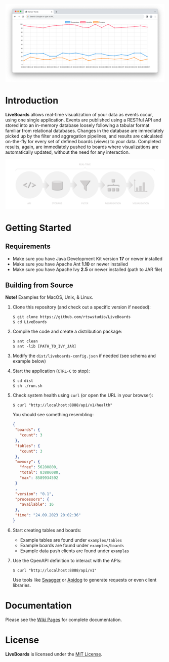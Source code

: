 ![](etc/lb-2.png)

# Introduction

**LiveBoards** allows real-time visualization of your data as events occur, using one single application. Events are published using a RESTful API and stored into an in-memory database loosely following a tabular format familiar from relational databases. Changes in the database are immediately picked up by the filter and aggregation pipelines, and results are calculated on-the-fly for every set of defined boards (views) to your data. Completed results, again, are immediately pushed to boards where visualizations are automatically updated, without the need for any interaction.

![](etc/lb-1.png)

# Getting Started

## Requirements

- Make sure you have Java Development Kit version **17** or newer installed
- Make sure you have Apache Ant **1.10** or newer installed
- Make sure you have Apache Ivy **2.5** or newer installed (path to JAR file)

## Building from Source

**Note!** Examples for MacOS, Unix, & Linux.

1. Clone this repository (and check out a specific version if needed):
   ```
   $ git clone https://github.com/rtswstudio/LiveBoards
   $ cd LiveBoards
   ```
2. Compile the code and create a distribution package:
   ```
   $ ant clean
   $ ant -lib [PATH_TO_IVY_JAR]
   ```
3. Modify the `dist/liveboards-config.json` if needed (see schema and example below)
4. Start the application (`CTRL-C` to stop):
   ```
   $ cd dist
   $ sh ./run.sh
   ```
5. Check system health using `curl` (or open the URL in your browser):
   ```
   $ curl "http://localhost:8888/api/v1/health"
   ```
   You should see something resembling:
   ````json
   {
    "boards": {
      "count": 3
    },
    "tables": {
      "count": 3
    },
    "memory": {
      "free": 56280800,
      "total": 83886080,
      "max": 8589934592
    }
    ,
    "version": "0.1",
    "processors": {
      "available": 16
    },
    "time": "24.09.2023 20:02:36"
   }
   ````
6. Start creating tables and boards:
   - Example tables are found under `examples/tables`
   - Example boards are found under `examples/boards`
   - Example data push clients are found under `examples`

7. Use the OpenAPI definition to interact with the APIs:
   ```
   $ curl "http://localhost:8888/api/v1"
   ```
   Use tools like [Swagger](https://swagger.io) or [Apidog](https://apidog.com) to generate requests or even client libraries.

# Documentation

Please see the [Wiki Pages](https://github.com/rtswstudio/LiveBoards/wiki) for complete documentation.

# License

**LiveBoards** is licensed under the [MIT License](https://github.com/rtswstudio/LiveBoards/blob/master/LICENSE.md).